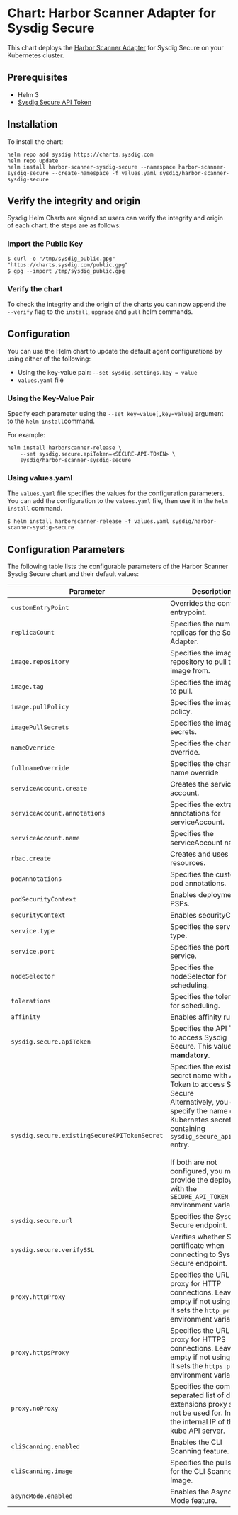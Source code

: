 # Chart: Harbor Scanner Adapter for Sysdig Secure

This chart deploys the [Harbor Scanner Adapter](https://github.com/sysdiglabs/harbor-scanner-sysdig-secure) for Sysdig Secure on your Kubernetes cluster.

## Prerequisites

- Helm 3
- [Sysdig Secure API Token](https://docs.sysdig.com/en/docs/administration/administration-settings/user-profile-and-password/retrieve-the-sysdig-api-token/)

## Installation

To install the chart:

```console
helm repo add sysdig https://charts.sysdig.com
helm repo update
helm install harbor-scanner-sysdig-secure --namespace harbor-scanner-sysdig-secure --create-namespace -f values.yaml sysdig/harbor-scanner-sysdig-secure
```

## Verify the integrity and origin
Sysdig Helm Charts are signed so users can verify the integrity and origin of each chart, the steps are as follows:

### Import the Public Key

```console
$ curl -o "/tmp/sysdig_public.gpg" "https://charts.sysdig.com/public.gpg"
$ gpg --import /tmp/sysdig_public.gpg
```

### Verify the chart

To check the integrity and the origin of the charts you can now append the `--verify` flag to the `install`, `upgrade` and `pull` helm commands.

## Configuration

You can use the Helm chart to update the default agent configurations by using either of the following:

- Using the key-value pair: `--set sysdig.settings.key = value`
- `values.yaml` file

### Using the Key-Value Pair

Specify each parameter using the `--set key=value[,key=value]` argument to the `helm install`command.

For example:

```console
helm install harborscanner-release \
    --set sysdig.secure.apiToken=<SECURE-API-TOKEN> \
    sysdig/harbor-scanner-sysdig-secure
```

### Using values.yaml

The `values.yaml` file specifies the values for the configuration parameters.  You can add the configuration to the `values.yaml` file, then use it in the `helm install` command.

```console
$ helm install harborscanner-release -f values.yaml sysdig/harbor-scanner-sysdig-secure
```

## Configuration Parameters

The following table lists the configurable parameters of the Harbor Scanner
Sysdig Secure chart and their default values:

| Parameter                                    | Description                                                  | Default                                   |
| -------------------------------------------- | ------------------------------------------------------------ | ----------------------------------------- |
| `customEntryPoint`                           | Overrides the container entrypoint.                          | `[]`                                      |
| `replicaCount`                               | Specifies the number of replicas for the Scanner Adapter.    | `1`                                       |
| `image.repository`                           | Specifies the image repository to pull the image from.       | `sysdiglabs/harbor-scanner-sysdig-secure` |
| `image.tag`                                  | Specifies the image tag to pull.                             | `{{ Chart.AppVersion }}`                  |
| `image.pullPolicy`                           | Specifies the image pull policy.                             | `IfNotPresent`                            |
| `imagePullSecrets`                           | Specifies the image pull secrets.                            | `[]`                                      |
| `nameOverride`                               | Specifies the chart name override.                           | ` `                                       |
| `fullnameOverride`                           | Specifies the chart full name override                       | ` `                                       |
| `serviceAccount.create`                      | Creates the service account.                                 | `true`                                    |
| `serviceAccount.annotations`                 | Specifies the extra annotations for serviceAccount.          | `{}`                                      |
| `serviceAccount.name`                        | Specifies the serviceAccount name.                           | ` `                                       |
| `rbac.create`                                | Creates and uses RBAC resources.                             | `true`                                    |
| `podAnnotations`                             | Specifies the custom pod annotations.                        | `{}`                                      |
| `podSecurityContext`                         | Enables deployment PSPs.                                     | `{}`                                      |
| `securityContext`                            | Enables securityContext.                                     | `{}`                                      |
| `service.type`                               | Specifies the service type.                                  | `ClusterIP`                               |
| `service.port`                               | Specifies the port for the service.                          | `5000`                                    |
| `nodeSelector`                               | Specifies the nodeSelector for scheduling.                   | `{}`                                      |
| `tolerations`                                | Specifies the tolerations for scheduling.                    | `[]`                                      |
| `affinity`                                   | Enables affinity rules                                       | `{}`                                      |
| `sysdig.secure.apiToken`                     | Specifies the API Token to access Sysdig Secure. This value is **mandatory**. | ` `                                       |
| `sysdig.secure.existingSecureAPITokenSecret` | Specifies the existing secret name with API Token to access Sysdig Secure <br/>Alternatively, you can specify the name of a Kubernetes secret containing `sysdig_secure_api_token` entry. <br/><br/>If both are not configured, you must  provide the deployment with the `SECURE_API_TOKEN` environment variables. | ` `                                       |
| `sysdig.secure.url`                          | Specifies the Sysdig Secure endpoint.                        | `https://secure.sysdig.com`               |
| `sysdig.secure.verifySSL`                    | Verifies whether SSL certificate when connecting to Sysdig Secure endpoint. | `true`                                    |
| `proxy.httpProxy`                            | Specifies the URL of the proxy for HTTP connections. Leave empty if not using proxy. It sets the `http_proxy` environment variable. | ` `                                       |
| `proxy.httpsProxy`                           | Specifies the URL of the proxy for HTTPS connections. Leave empty if not using proxy.  It sets the `https_proxy` environment variable. | ` `                                       |
| `proxy.noProxy`                              | Specifies the comma-separated list of domain extensions proxy should not be used for. Includes the internal IP of the kube API server. | ` `                                       |
| `cliScanning.enabled`                     | Enables the CLI Scanning feature.                         | `true`                                    |
| `cliScanning.image`                       | Specifies the pullstring for the CLI Scanner Image.                         | `alpine:latest`                                    |
| `asyncMode.enabled`                          | Enables the Async-Mode feature.                              | `false`                                   |
